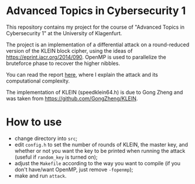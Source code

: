 
# Advanced Topics in Cybersecurity 1

This repository contains my project for the course of "Advanced Topics in Cybersecurity 1" at the University of Klagenfurt.

The project is an implementation of a differential attack on a round-reduced version of the KLEIN block cipher, using the ideas of https://eprint.iacr.org/2014/090.
OpenMP is used to parallelize the bruteforce phase to recover the higher nibbles.

You can read the report [here](report.pdf), where I explain the attack and its computational complexity.

The implementation of KLEIN (speedklein64.h) is due to Gong Zheng and was taken from https://github.com/GongZheng/KLEIN.

# How to use

- change directory into `src`;
- edit `config.h` to set the number of rounds of KLEIN, the master key, and whether or not you want the key to be printed when running the attack (useful if `random_key` is turned on);
- adjust the `Makefile` according to the way you want to compile (if you don't have/want OpenMP, just remove `-fopenmp`);
- make and run `attack`.
